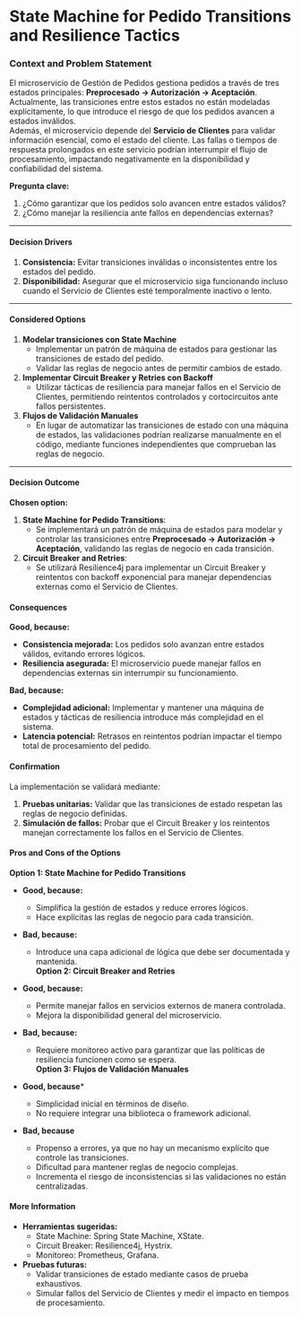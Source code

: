 # State Machine for Pedido Transitions and Resilience Tactics  
### **Context and Problem Statement**  
El microservicio de Gestión de Pedidos gestiona pedidos a través de tres estados principales: **Preprocesado → Autorización → Aceptación**. Actualmente, las transiciones entre estos estados no están modeladas explícitamente, lo que introduce el riesgo de que los pedidos avancen a estados inválidos.  
Además, el microservicio depende del **Servicio de Clientes** para validar información esencial, como el estado del cliente. Las fallas o tiempos de respuesta prolongados en este servicio podrían interrumpir el flujo de procesamiento, impactando negativamente en la disponibilidad y confiabilidad del sistema.  

**Pregunta clave:**  
1. ¿Cómo garantizar que los pedidos solo avancen entre estados válidos?  
2. ¿Cómo manejar la resiliencia ante fallos en dependencias externas?

---

#### **Decision Drivers**  
1. **Consistencia:** Evitar transiciones inválidas o inconsistentes entre los estados del pedido.  
2. **Disponibilidad:** Asegurar que el microservicio siga funcionando incluso cuando el Servicio de Clientes esté temporalmente inactivo o lento. 

---

#### **Considered Options**  
1. **Modelar transiciones con State Machine**  
   - Implementar un patrón de máquina de estados para gestionar las transiciones de estado del pedido.  
   - Validar las reglas de negocio antes de permitir cambios de estado.  
2. **Implementar Circuit Breaker y Retries con Backoff**  
   - Utilizar tácticas de resiliencia para manejar fallos en el Servicio de Clientes, permitiendo reintentos controlados y cortocircuitos ante fallos persistentes.  
3. **Flujos de Validación Manuales**
    - En lugar de automatizar las transiciones de estado con una máquina de estados, las validaciones podrían realizarse manualmente en el código, mediante funciones independientes que comprueban las reglas de negocio.

---

#### **Decision Outcome**  
**Chosen option:**  
1. **State Machine for Pedido Transitions**:  
   - Se implementará un patrón de máquina de estados para modelar y controlar las transiciones entre **Preprocesado → Autorización → Aceptación**, validando las reglas de negocio en cada transición.  
2. **Circuit Breaker and Retries**:  
   - Se utilizará Resilience4j para implementar un Circuit Breaker y reintentos con backoff exponencial para manejar dependencias externas como el Servicio de Clientes.  
#### **Consequences**  
**Good, because:**  
- **Consistencia mejorada:** Los pedidos solo avanzan entre estados válidos, evitando errores lógicos.  
- **Resiliencia asegurada:** El microservicio puede manejar fallos en dependencias externas sin interrumpir su funcionamiento.  

**Bad, because:**  
- **Complejidad adicional:** Implementar y mantener una máquina de estados y tácticas de resiliencia introduce más complejidad en el sistema.  
- **Latencia potencial:** Retrasos en reintentos podrían impactar el tiempo total de procesamiento del pedido.  


#### **Confirmation**  
La implementación se validará mediante:  
1. **Pruebas unitarias:** Validar que las transiciones de estado respetan las reglas de negocio definidas.  
2. **Simulación de fallos:** Probar que el Circuit Breaker y los reintentos manejan correctamente los fallos en el Servicio de Clientes.  

#### **Pros and Cons of the Options**  
**Option 1: State Machine for Pedido Transitions**  
- **Good, because:**  
  - Simplifica la gestión de estados y reduce errores lógicos.  
  - Hace explícitas las reglas de negocio para cada transición.  

- **Bad, because:**  
  - Introduce una capa adicional de lógica que debe ser documentada y mantenida.  
**Option 2: Circuit Breaker and Retries**  
- **Good, because:**  
  - Permite manejar fallos en servicios externos de manera controlada.  
  - Mejora la disponibilidad general del microservicio.  
- **Bad, because:**  
  - Requiere monitoreo activo para garantizar que las políticas de resiliencia funcionen como se espera.  
**Option 3: Flujos de Validación Manuales**
- **Good, because***
    - Simplicidad inicial en términos de diseño.
    - No requiere integrar una biblioteca o framework adicional.
- **Bad, because**
    - Propenso a errores, ya que no hay un mecanismo explícito que controle las transiciones.
    - Dificultad para mantener reglas de negocio complejas.
    - Incrementa el riesgo de inconsistencias si las validaciones no están centralizadas.

#### **More Information**  
- **Herramientas sugeridas:**  
   - State Machine: Spring State Machine, XState.  
   - Circuit Breaker: Resilience4j, Hystrix.  
   - Monitoreo: Prometheus, Grafana.  
- **Pruebas futuras:**  
   - Validar transiciones de estado mediante casos de prueba exhaustivos. 
   - Simular fallos del Servicio de Clientes y medir el impacto en tiempos de procesamiento.  